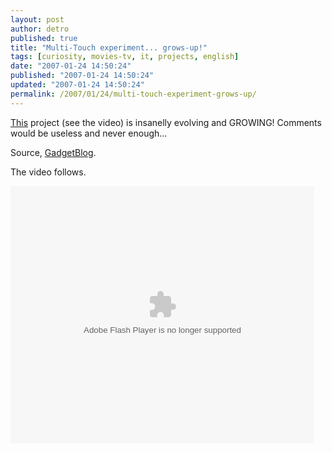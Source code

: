 ```yaml
---
layout: post
author: detro
published: true
title: "Multi-Touch experiment... grows-up!"
tags: [curiosity, movies-tv, it, projects, english]
date: "2007-01-24 14:50:24"
published: "2007-01-24 14:50:24"
updated: "2007-01-24 14:50:24"
permalink: /2007/01/24/multi-touch-experiment-grows-up/
---
```


<a href="http://www.detronizator.org/2006/02/11/multi-touch-interaction-experiment/">This</a> project (see the video) is insanelly evolving and GROWING! Comments would be useless and never enough...

Source, <a href="http://www.gadgetblog.it/post/3128/interfaccia-%e2%80%9cminority-report%e2%80%9d">GadgetBlog</a>.

The video follows.

<!--more-->
<embed src="http://services.brightcove.com/services/viewer/federated_f8/271543545" bgcolor="#FFFFFF" flashVars="videoId=422563006&playerId=271543545&viewerSecureGatewayURL=https://services.brightcove.com/services/amfgateway&servicesURL=http://services.brightcove.com/services&cdnURL=http://admin.brightcove.com&domain=embed&autoStart=true&" base="http://admin.brightcove.com" name="flashObj" width="486" height="412" seamlesstabbing="false" type="application/x-shockwave-flash" swLiveConnect="true" pluginspage="http://www.macromedia.com/shockwave/download/index.cgi?P1_Prod_Version=ShockwaveFlash"></embed>
